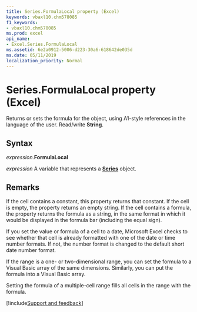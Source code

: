 ```yaml
---
title: Series.FormulaLocal property (Excel)
keywords: vbaxl10.chm578085
f1_keywords:
- vbaxl10.chm578085
ms.prod: excel
api_name:
- Excel.Series.FormulaLocal
ms.assetid: 6e2a0912-5006-d223-30a6-618642de035d
ms.date: 05/11/2019
localization_priority: Normal
---
```



# Series.FormulaLocal property (Excel)

Returns or sets the formula for the object, using A1-style references in the language of the user. Read/write **String**.


## Syntax

_expression_.**FormulaLocal**

_expression_ A variable that represents a **[Series](Excel.Series(object).md)** object.


## Remarks

If the cell contains a constant, this property returns that constant. If the cell is empty, the property returns an empty string. If the cell contains a formula, the property returns the formula as a string, in the same format in which it would be displayed in the formula bar (including the equal sign).

If you set the value or formula of a cell to a date, Microsoft Excel checks to see whether that cell is already formatted with one of the date or time number formats. If not, the number format is changed to the default short date number format.

If the range is a one- or two-dimensional range, you can set the formula to a Visual Basic array of the same dimensions. Similarly, you can put the formula into a Visual Basic array.

Setting the formula of a multiple-cell range fills all cells in the range with the formula.




[!include[Support and feedback](~/includes/feedback-boilerplate.md)]